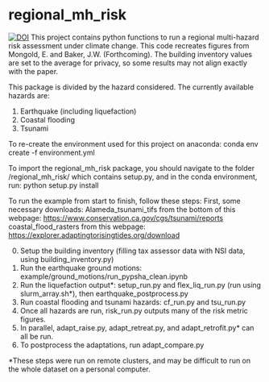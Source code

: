 # regional_mh_risk
[![DOI](https://zenodo.org/badge/878637905.svg)](https://doi.org/10.5281/zenodo.13994340)
This project contains python functions to run a regional multi-hazard risk assessment under climate change. This code recreates figures 
from Mongold, E. and Baker, J.W. (Forthcoming). The building inventory values are set to the average for privacy, so some results may not 
align exactly with the paper. 

This package is divided by the hazard considered. The currently available hazards are:
1. Earthquake (including liquefaction)
2. Coastal flooding
3. Tsunami

To re-create the environment used for this project on anaconda: 
conda env create -f environment.yml

To import the regional_mh_risk package, you should navigate to the folder /regional_mh_risk/ which contains setup.py, and in the conda environment, run:
python setup.py install

To run the example from start to finish, follow these steps:
First, some necessary downloads:
Alameda_tsunami_tifs from the bottom of this webpage: https://www.conservation.ca.gov/cgs/tsunami/reports
coastal_flood_rasters from this webpage: https://explorer.adaptingtorisingtides.org/download


0. Setup the building inventory (filling tax assessor data with NSI data, using building_inventory.py)
1. Run the earthquake ground motions: example/ground_motions/run_pypsha_clean.ipynb
2. Run the liquefaction output*: setup_run.py and flex_liq_run.py (run using slurm_array.sh*), then earthquake_postprocess.py
3. Run coastal flooding and tsunami hazards: cf_run.py and tsu_run.py
4. Once all hazards are run, risk_run.py outputs many of the risk metric figures. 
5. In parallel, adapt_raise.py, adapt_retreat.py, and adapt_retrofit.py* can all be run. 
6. To postprocess the adaptations, run adapt_compare.py

*These steps were run on remote clusters, and may be difficult to run on the whole dataset on a personal computer. 
